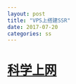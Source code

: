 ```yaml
---
layout: post
title: "VPS上搭建SSR"
date: 2017-07-20
categories: ss
---
```


# [科学上网](https://jasper-1024.github.io/2016/06/26/VPS%E7%A7%91%E5%AD%A6%E4%B8%8A%E7%BD%91%E6%95%99%E7%A8%8B%E7%B3%BB%E5%88%97/)
